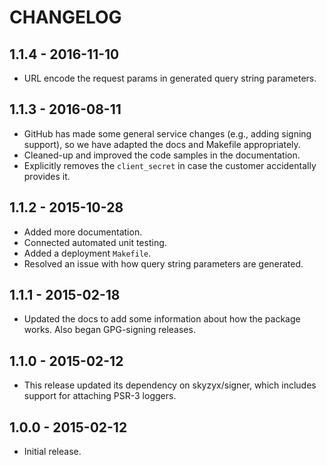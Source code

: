 # CHANGELOG

## 1.1.4 - 2016-11-10

* URL encode the request params in generated query string parameters.

## 1.1.3 - 2016-08-11

* GitHub has made some general service changes (e.g., adding signing support), so we have adapted the docs and Makefile appropriately.
* Cleaned-up and improved the code samples in the documentation.
* Explicitly removes the `client_secret` in case the customer accidentally provides it.

## 1.1.2 - 2015-10-28

* Added more documentation.
* Connected automated unit testing.
* Added a deployment `Makefile`.
* Resolved an issue with how query string parameters are generated.

## 1.1.1 - 2015-02-18

* Updated the docs to add some information about how the package works. Also began GPG-signing releases.

## 1.1.0 - 2015-02-12

* This release updated its dependency on skyzyx/signer, which includes support for attaching PSR-3 loggers.

## 1.0.0 - 2015-02-12

* Initial release.
